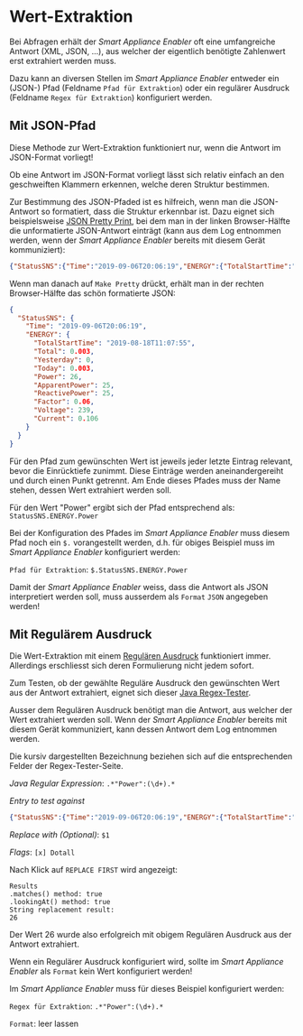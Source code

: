 # Wert-Extraktion 

Bei Abfragen erhält der *Smart Appliance Enabler* oft eine umfangreiche Antwort (XML, JSON, ...), aus welcher der eigentlich benötigte Zahlenwert erst extrahiert werden muss.

Dazu kann an diversen Stellen im *Smart Appliance Enabler* entweder ein (JSON-) Pfad (Feldname `Pfad für Extraktion`) oder ein regulärer Ausdruck (Feldname `Regex für Extraktion`) konfiguriert werden.

## Mit JSON-Pfad

Diese Methode zur Wert-Extraktion funktioniert nur, wenn die Antwort im JSON-Format vorliegt!

Ob eine Antwort im JSON-Format vorliegt lässt sich relativ einfach an den geschweiften Klammern erkennen, welche deren Struktur bestimmen. 

Zur Bestimmung des JSON-Pfaded ist es hilfreich, wenn man die JSON-Antwort so formatiert, dass die Struktur erkennbar ist. Dazu eignet sich beispielsweise [JSON Pretty Print](https://jsonformatter.org/json-pretty-print), bei dem man in der linken Browser-Hälfte die unformatierte JSON-Antwort einträgt (kann aus dem Log entnommen werden, wenn der *Smart Appliance Enabler* bereits mit diesem Gerät kommuniziert):
```json
{"StatusSNS":{"Time":"2019-09-06T20:06:19","ENERGY":{"TotalStartTime":"2019-08-18T11:07:55","Total":0.003,"Yesterday":0.000,"Today":0.003,"Power":26,"ApparentPower":25,"ReactivePower":25,"Factor":0.06,"Voltage":239,"Current":0.106}}}
```
Wenn man danach auf `Make Pretty` drückt, erhält man in der rechten Browser-Hälfte das schön formatierte JSON:
```json
{
  "StatusSNS": {
    "Time": "2019-09-06T20:06:19",
    "ENERGY": {
      "TotalStartTime": "2019-08-18T11:07:55",
      "Total": 0.003,
      "Yesterday": 0,
      "Today": 0.003,
      "Power": 26,
      "ApparentPower": 25,
      "ReactivePower": 25,
      "Factor": 0.06,
      "Voltage": 239,
      "Current": 0.106
    }
  }
}
```
Für den Pfad zum gewünschten Wert ist jeweils jeder letzte Eintrag relevant, bevor die Einrücktiefe zunimmt. Diese Einträge werden aneinandergereiht und durch einen Punkt getrennt. Am Ende dieses Pfades muss der Name stehen, dessen Wert extrahiert werden soll.

Für den Wert "Power" ergibt sich der Pfad entsprechend als:
`StatusSNS.ENERGY.Power`

Bei der Konfiguration des Pfades im *Smart Appliance Enabler* muss diesem Pfad noch ein `$.` vorangestellt werden, d.h. für obiges Beispiel muss im *Smart Appliance Enabler* konfiguriert werden:

`Pfad für Extraktion`: `$.StatusSNS.ENERGY.Power`

Damit der *Smart Appliance Enabler* weiss, dass die Antwort als JSON interpretiert werden soll, muss ausserdem als `Format` `JSON` angegeben werden!

## Mit Regulärem Ausdruck

Die Wert-Extraktion mit einem [Regulären Ausdruck](http://www.regexe.de/hilfe.jsp) funktioniert immer. Allerdings erschliesst sich deren Formulierung nicht jedem sofort. 

Zum Testen, ob der gewählte Reguläre Ausdruck den gewünschten Wert aus der Antwort extrahiert, eignet sich dieser [Java Regex-Tester](https://www.freeformatter.com/java-regex-tester.html).

Ausser dem Regulären Ausdruck benötigt man die Antwort, aus welcher der Wert extrahiert werden soll. Wenn der *Smart Appliance Enabler* bereits mit diesem Gerät kommuniziert, kann dessen Antwort dem Log entnommen werden.

Die kursiv dargestellten Bezeichnung beziehen sich auf die entsprechenden Felder der Regex-Tester-Seite.

_Java Regular Expression_: `.*"Power":(\d+).*`

_Entry to test against_
```json
{"StatusSNS":{"Time":"2019-09-06T20:06:19","ENERGY":{"TotalStartTime":"2019-08-18T11:07:55","Total":0.003,"Yesterday":0.000,"Today":0.003,"Power":26,"ApparentPower":25,"ReactivePower":25,"Factor":0.06,"Voltage":239,"Current":0.106}}}
```

_Replace with (Optional)_: `$1`

_Flags_: `[x] Dotall`

Nach Klick auf `REPLACE FIRST` wird angezeigt:

```
Results
.matches() method: true
.lookingAt() method: true
String replacement result:
26
```

Der Wert 26 wurde also erfolgreich mit obigem Regulären Ausdruck aus der Antwort extrahiert.

Wenn ein Regulärer Ausdruck konfiguriert wird, sollte im *Smart Appliance Enabler* als `Format` kein Wert konfiguriert werden!

Im *Smart Appliance Enabler* muss für dieses Beispiel konfiguriert werden:

`Regex für Extraktion`: `.*"Power":(\d+).*`

`Format`: leer lassen
